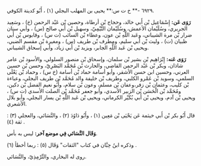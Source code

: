 ٦٩٢٩ -** خ ت س:** يحيى بن المهلب البجلي (١) ، أَبُو كدينة الكوفي.

**رَوَى عَن:** إِسْمَاعِيل بْن أَبي خالد، وحجاج بْن أرطاة، وحصين بْن عَبْد الرحمن (خ) ، وسَعِيد الجريري، وسُلَيْمان الأعمش، وسُلَيْمان التَّيْمِيّ، وسهيل بْن أَبي صالح (س) ، وأبي سنان ضرار بْن مرة الشيباني، وعَبد اللَّهِ بْن عون، وعطاء بْن السائب (ت س) ، وقابوس بْن أَبي ظبيان (ت) ، وليث بْن أَبي سليم، ومطرف بْن طريف (س) ، ومغيرة بْن مقسم الضبي، ويحيى بْن عَبد اللَّهِ الجابر، ويزيد بْن أَبي زياد، وأبي إسحاق الشيباني.

**رَوَى عَنه:** إِبْرَاهِيم بْن بشير بْن سلمان، وإسحاق بْن منصور السلولي، والأسود بْن عامر شاذان، وبكر بْن عَبْد الرحمن القاضي، والحارث بْن مُحَمَّد البَصْرِيّ، وحسن بْن حسين العرني، وحسين ابن حسن الأشقر، وأبو أسامة حماد بْن أسامة (خ س) ، وحماد بْن يَعْلَى السلمي، وسويد بْن عَمْرو الكلبي، وطريف بْن خليفة والد مُحَمَّد بْن طريف البجلي، وعباءة بْن كليب، وعثمان بْن زفر،وعفان بْن مسلم، وعون بْن سلام، وأَبُو نعيم الفضل بْن دكين، ومُحَمَّد بْن الْحَسَن بْن الزبير الأسدي، وأبو جعفر مُحَمَّد بْن الصلت الأسدي (ت س) ، ويحيى بْن آدم، ويحيى بْن أَبي بُكَيْر الكرماني، ويحيى بْن عَبد اللَّهِ بْن يسار البجلي، وأبو بلال الأشعري.

قال أَبُو بكر بْن أَبي خيثمة عَن يَحْيَى بْن مَعِين (١) ، وأَبُو دَاوُدَ (٢) ، والنَّسَائي، والعجلي (٣) : ثقة (٤) .

**وَقَال النَّسَائي فِي موضع آخر:** ليس به بأس.

وذكره ابنُ حِبَّان في كتاب "الثقات" وَقَال (٥) : ربما أخطأ (٦) .

روى له البخاري، والتِّرْمِذِيّ، والنَّسَائي.